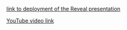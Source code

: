 [link to deployment of the Reveal presentation](https://rolling-scopes-school.github.io/golosova76-JSFE2023Q4/presentation/)

[YouTube video link](https://www.youtube.com/watch?v=0c2qn__-7dI)
